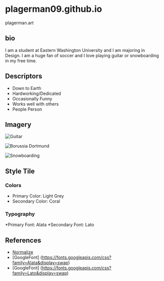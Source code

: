 # plagerman09.github.io
plagerman.art

## bio
 I am a student at Eastern Washington University and I am majoring in Design. I am a huge fan of soccer and I love playing guitar or snowboarding in my free time. 

 ## Descriptors
 * Down to Earth
 * Hardworking/Dedicated
 * Occasionally Funny
 * Works well with others
 * People Person 

 ## Imagery
 ![Guitar](http://www.fabrics-wallpapers.co.za/wp-content/uploads/2014/08/guitar04082014.jpg)

![Borussia Dortmund](https://www.mcfcwatch.com/wp-content/uploads/2016/07/030216-Soccer-fans-of-Borussia-Dortmund-pi-ssm.vresize.1200.675.high_.96-1000x600.jpg)

![Snowboarding](https://media.istockphoto.com/vectors/snowboarding-and-skiing-seamless-pattern-winter-sport-activities-on-vector-id1055177664)

## Style Tile
### Colors
* Primary Color: Light Grey
* Secondary Color: Coral

### Typography
*Primary Font: Alata
*Secondary Font: Lato

## References
* [Normalize](https://necolas.github.io/normalize.css/)
* [GoogleFont] (https://fonts.googleapis.com/css?family=Alata&display=swap)
* [GoogleFont] (https://fonts.googleapis.com/css?family=Lato&display=swap)